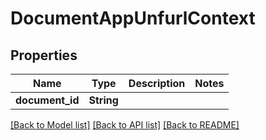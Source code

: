# DocumentAppUnfurlContext

## Properties

Name | Type | Description | Notes
------------ | ------------- | ------------- | -------------
**document_id** | **String** |  | 

[[Back to Model list]](../README.md#documentation-for-models) [[Back to API list]](../README.md#documentation-for-api-endpoints) [[Back to README]](../README.md)


